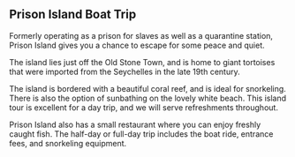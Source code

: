 ## Prison Island Boat Trip

Formerly operating as a prison for slaves as well as a quarantine station, Prison Island gives you a chance to escape for some peace and quiet.

The island lies just off the Old Stone Town, and is home to giant tortoises that were imported from the Seychelles in the late 19th century.

The island is bordered with a beautiful coral reef, and is ideal for snorkeling. There is also the option of sunbathing on the lovely white beach. This island tour is excellent for a day trip, and we will serve refreshments throughout.

Prison Island also has a small restaurant where you can enjoy freshly caught fish. The half-day or full-day trip includes the boat ride, entrance fees, and snorkeling equipment.
